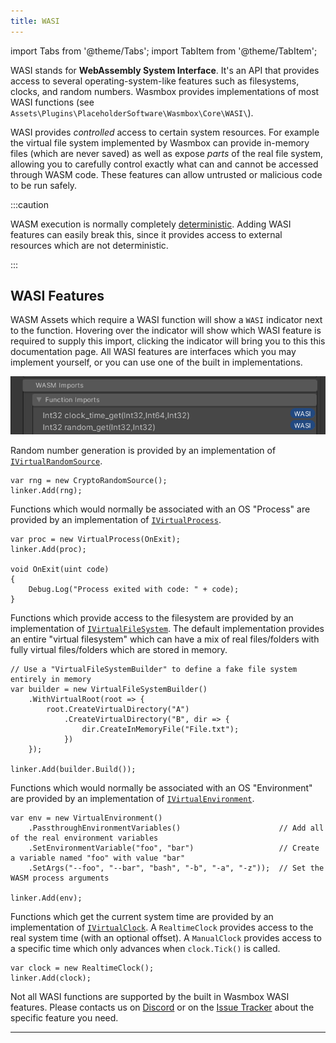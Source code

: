 ```yaml
---
title: WASI
---
```


import Tabs from '@theme/Tabs';
import TabItem from '@theme/TabItem';

WASI stands for **WebAssembly System Interface**. It's an API that provides access to several operating-system-like features such as filesystems, clocks, and random numbers. Wasmbox provides implementations of most WASI functions (see `Assets\Plugins\PlaceholderSoftware\Wasmbox\Core\WASI\`).

WASI provides _controlled_ access to certain system resources. For example the virtual file system implemented by Wasmbox can provide in-memory files (which are never saved) as well as expose _parts_ of the real file system, allowing you to carefully control exactly what can and cannot be accessed through WASM code. These features can allow untrusted or malicious code to be run safely.

:::caution

WASM execution is normally completely [deterministic](../advanced/determinism.md). Adding WASI features can easily break this, since it provides access to external resources which are not deterministic.

:::

## WASI Features

WASM Assets which require a WASI function will show a `WASI` indicator next to the function. Hovering over the indicator will show which WASI feature is required to supply this import, clicking the indicator will bring you to this this documentation page. All WASI features are interfaces which you may implement yourself, or you can use one of the built in implementations.

![WASI Import](../../static/img/InspectorWasi.png)

<Tabs queryString="feature-name">

<TabItem value="ivirtualrandomsource" label="Random Numbers">

Random number generation is provided by an implementation of [`IVirtualRandomSource`](../reference/code/WASI/random.md).

```clike
var rng = new CryptoRandomSource();
linker.Add(rng);
```

</TabItem>

<TabItem value="ivirtualprocess" label="Process">

Functions which would normally be associated with an OS "Process" are provided by an implementation of [`IVirtualProcess`](../reference/code/WASI/process.md).

```clike
var proc = new VirtualProcess(OnExit);
linker.Add(proc);

void OnExit(uint code)
{
    Debug.Log("Process exited with code: " + code);
}
```

</TabItem>

<TabItem value="ivirtualfilesystem" label="File System">

Functions which provide access to the filesystem are provided by an implementation of [`IVirtualFileSystem`](../reference/code/WASI/filesystem.md). The default implementation provides an entire "virtual filesystem" which can have a mix of real files/folders with fully virtual files/folders which are stored in memory.

```clike
// Use a "VirtualFileSystemBuilder" to define a fake file system entirely in memory
var builder = new VirtualFileSystemBuilder()
    .WithVirtualRoot(root => {
        root.CreateVirtualDirectory("A")
            .CreateVirtualDirectory("B", dir => {
                dir.CreateInMemoryFile("File.txt");
            })
    });

linker.Add(builder.Build());
```

</TabItem>

<TabItem value="ivirtualenvironment" label="Environment">

Functions which would normally be associated with an OS "Environment" are provided by an implementation of [`IVirtualEnvironment`](../reference/code/WASI/environment.md).

```clike
var env = new VirtualEnvironment()
    .PassthroughEnvironmentVariables()                      // Add all of the real environment variables
    .SetEnvironmentVariable("foo", "bar")                   // Create a variable named "foo" with value "bar"
    .SetArgs("--foo", "--bar", "bash", "-b", "-a", "-z"));  // Set the WASM process arguments

linker.Add(env);
```

</TabItem>

<TabItem value="ivirtualclock" label="Clock">

Functions which get the current system time are provided by an implementation of [`IVirtualClock`](../reference/code/WASI/clock.md). A `RealtimeClock` provides access to the real system time (with an optional offset). A `ManualClock` provides access to a specific time which only advances when `clock.Tick()` is called.

```clike
var clock = new RealtimeClock();
linker.Add(clock);
```

</TabItem>

<TabItem value="unknown" label="Unknown Feature">

Not all WASI functions are supported by the built in Wasmbox WASI features. Please contacts us on [Discord](https://discord.gg/3RtDa2M9Bx) or on the [Issue Tracker](https://github.com/Placeholder-Software/wasmbox/issues) about the specific feature you need.

</TabItem>

</Tabs>

---